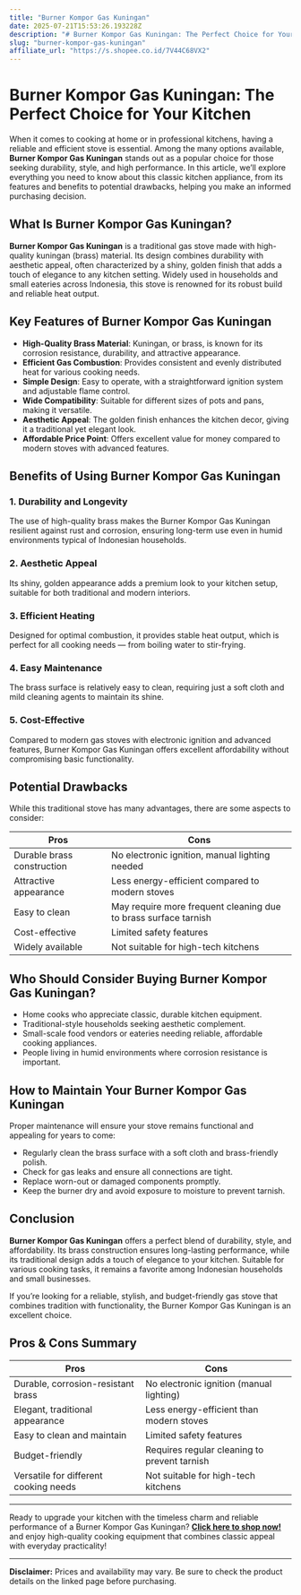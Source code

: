 ```yaml
---
title: "Burner Kompor Gas Kuningan"
date: 2025-07-21T15:53:26.193228Z
description: "# Burner Kompor Gas Kuningan: The Perfect Choice for Your Kitchen..."
slug: "burner-kompor-gas-kuningan"
affiliate_url: "https://s.shopee.co.id/7V44C68VX2"
---
```

# Burner Kompor Gas Kuningan: The Perfect Choice for Your Kitchen

When it comes to cooking at home or in professional kitchens, having a reliable and efficient stove is essential. Among the many options available, **Burner Kompor Gas Kuningan** stands out as a popular choice for those seeking durability, style, and high performance. In this article, we’ll explore everything you need to know about this classic kitchen appliance, from its features and benefits to potential drawbacks, helping you make an informed purchasing decision.

## What Is Burner Kompor Gas Kuningan?

**Burner Kompor Gas Kuningan** is a traditional gas stove made with high-quality kuningan (brass) material. Its design combines durability with aesthetic appeal, often characterized by a shiny, golden finish that adds a touch of elegance to any kitchen setting. Widely used in households and small eateries across Indonesia, this stove is renowned for its robust build and reliable heat output.

## Key Features of Burner Kompor Gas Kuningan

- **High-Quality Brass Material**: Kuningan, or brass, is known for its corrosion resistance, durability, and attractive appearance.
- **Efficient Gas Combustion**: Provides consistent and evenly distributed heat for various cooking needs.
- **Simple Design**: Easy to operate, with a straightforward ignition system and adjustable flame control.
- **Wide Compatibility**: Suitable for different sizes of pots and pans, making it versatile.
- **Aesthetic Appeal**: The golden finish enhances the kitchen decor, giving it a traditional yet elegant look.
- **Affordable Price Point**: Offers excellent value for money compared to modern stoves with advanced features.

## Benefits of Using Burner Kompor Gas Kuningan

### 1. Durability and Longevity

The use of high-quality brass makes the Burner Kompor Gas Kuningan resilient against rust and corrosion, ensuring long-term use even in humid environments typical of Indonesian households.

### 2. Aesthetic Appeal

Its shiny, golden appearance adds a premium look to your kitchen setup, suitable for both traditional and modern interiors.

### 3. Efficient Heating

Designed for optimal combustion, it provides stable heat output, which is perfect for all cooking needs — from boiling water to stir-frying.

### 4. Easy Maintenance

The brass surface is relatively easy to clean, requiring just a soft cloth and mild cleaning agents to maintain its shine.

### 5. Cost-Effective

Compared to modern gas stoves with electronic ignition and advanced features, Burner Kompor Gas Kuningan offers excellent affordability without compromising basic functionality.

## Potential Drawbacks

While this traditional stove has many advantages, there are some aspects to consider:

| **Pros**                      | **Cons**                                |
|------------------------------|----------------------------------------|
| Durable brass construction | No electronic ignition, manual lighting needed |
| Attractive appearance       | Less energy-efficient compared to modern stoves |
| Easy to clean               | May require more frequent cleaning due to brass surface tarnish |
| Cost-effective              | Limited safety features           |
| Widely available            | Not suitable for high-tech kitchens |

## Who Should Consider Buying Burner Kompor Gas Kuningan?

- Home cooks who appreciate classic, durable kitchen equipment.
- Traditional-style households seeking aesthetic complement.
- Small-scale food vendors or eateries needing reliable, affordable cooking appliances.
- People living in humid environments where corrosion resistance is important.

## How to Maintain Your Burner Kompor Gas Kuningan

Proper maintenance will ensure your stove remains functional and appealing for years to come:

- Regularly clean the brass surface with a soft cloth and brass-friendly polish.
- Check for gas leaks and ensure all connections are tight.
- Replace worn-out or damaged components promptly.
- Keep the burner dry and avoid exposure to moisture to prevent tarnish.

## Conclusion

**Burner Kompor Gas Kuningan** offers a perfect blend of durability, style, and affordability. Its brass construction ensures long-lasting performance, while its traditional design adds a touch of elegance to your kitchen. Suitable for various cooking tasks, it remains a favorite among Indonesian households and small businesses.

If you’re looking for a reliable, stylish, and budget-friendly gas stove that combines tradition with functionality, the Burner Kompor Gas Kuningan is an excellent choice.

## Pros & Cons Summary

| **Pros**                         | **Cons**                                    |
|---------------------------------|---------------------------------------------|
| Durable, corrosion-resistant brass | No electronic ignition (manual lighting)    |
| Elegant, traditional appearance | Less energy-efficient than modern stoves    |
| Easy to clean and maintain        | Limited safety features                     |
| Budget-friendly                   | Requires regular cleaning to prevent tarnish |
| Versatile for different cooking needs | Not suitable for high-tech kitchens          |

---

Ready to upgrade your kitchen with the timeless charm and reliable performance of a Burner Kompor Gas Kuningan? **[Click here to shop now!](https://s.shopee.co.id/7V44C68VX2)** and enjoy high-quality cooking equipment that combines classic appeal with everyday practicality!

---

**Disclaimer:** Prices and availability may vary. Be sure to check the product details on the linked page before purchasing.